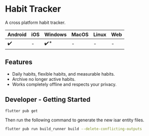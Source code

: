 # Habit Tracker

A cross platform habit tracker.

| Android            | iOS | Windows             | MacOS | Linux | Web |
|--------------------|-----|---------------------|-------|-------|-----|
| :heavy_check_mark: | -   | :heavy_check_mark:* | -     | -     | -   |

## Features

* Daily habits, flexible habits, and measurable habits.
* Archive no longer active habits.
* Works completely offline and respects your privacy.

## Developer - Getting Started

```bash
flutter pub get
```

Then run the following command to generate the new isar entity files.

```bash
flutter pub run build_runner build --delete-conflicting-outputs
```
